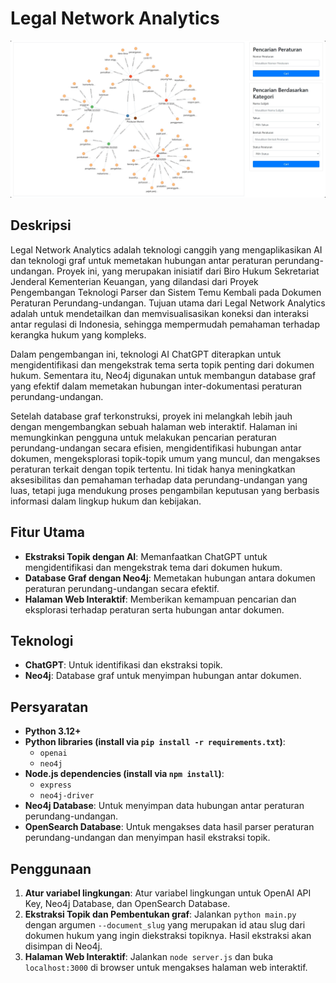 # Legal Network Analytics

![LNA web page](others/LNA_web-page.png)

## Deskripsi
Legal Network Analytics adalah teknologi canggih yang mengaplikasikan AI dan teknologi graf untuk memetakan hubungan antar peraturan perundang-undangan. Proyek ini, yang merupakan inisiatif dari Biro Hukum Sekretariat Jenderal Kementerian Keuangan, yang dilandasi dari Proyek Pengembangan Teknologi Parser dan Sistem Temu Kembali pada Dokumen Peraturan Perundang-undangan. Tujuan utama dari Legal Network Analytics adalah untuk mendetailkan dan memvisualisasikan koneksi dan interaksi antar regulasi di Indonesia, sehingga mempermudah pemahaman terhadap kerangka hukum yang kompleks.

Dalam pengembangan ini, teknologi AI ChatGPT diterapkan untuk mengidentifikasi dan mengekstrak tema serta topik penting dari dokumen hukum. Sementara itu, Neo4j digunakan untuk membangun database graf yang efektif dalam memetakan hubungan inter-dokumentasi peraturan perundang-undangan. 

Setelah database graf terkonstruksi, proyek ini melangkah lebih jauh dengan mengembangkan sebuah halaman web interaktif. Halaman ini memungkinkan pengguna untuk melakukan pencarian peraturan perundang-undangan secara efisien, mengidentifikasi hubungan antar dokumen, mengeksplorasi topik-topik umum yang muncul, dan mengakses peraturan terkait dengan topik tertentu. Ini tidak hanya meningkatkan aksesibilitas dan pemahaman terhadap data perundang-undangan yang luas, tetapi juga mendukung proses pengambilan keputusan yang berbasis informasi dalam lingkup hukum dan kebijakan.

## Fitur Utama
- **Ekstraksi Topik dengan AI**: Memanfaatkan ChatGPT untuk mengidentifikasi dan mengekstrak tema dari dokumen hukum.
- **Database Graf dengan Neo4j**: Memetakan hubungan antara dokumen peraturan perundang-undangan secara efektif.
- **Halaman Web Interaktif**: Memberikan kemampuan pencarian dan eksplorasi terhadap peraturan serta hubungan antar dokumen.

## Teknologi
- **ChatGPT**: Untuk identifikasi dan ekstraksi topik.
- **Neo4j**: Database graf untuk menyimpan hubungan antar dokumen.

## Persyaratan
- **Python 3.12+**
- **Python libraries (install via `pip install -r requirements.txt`)**:
  - `openai`
  - `neo4j`
- **Node.js dependencies (install via `npm install`)**:
  - `express`
  - `neo4j-driver`
- **Neo4j Database**: Untuk menyimpan data hubungan antar peraturan perundang-undangan.
- **OpenSearch Database**: Untuk mengakses data hasil parser peraturan perundang-undangan dan menyimpan hasil ekstraksi topik.

## Penggunaan
1. **Atur variabel lingkungan**: Atur variabel lingkungan untuk OpenAI API Key, Neo4j Database, dan OpenSearch Database.
2. **Ekstraksi Topik dan Pembentukan graf**: Jalankan `python main.py` dengan argumen `--document_slug` yang merupakan id atau slug dari dokumen hukum yang ingin diekstraksi topiknya. Hasil ekstraksi akan disimpan di Neo4j.
3. **Halaman Web Interaktif**: Jalankan `node server.js` dan buka `localhost:3000` di browser untuk mengakses halaman web interaktif.